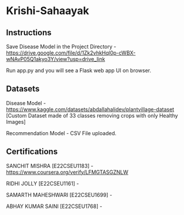 # Krishi-Sahaayak

## Instructions
Save Disease Model in the Project Directory - https://drive.google.com/file/d/1Zk2vhkHql0p-cWBX-wNAvP05Q1akyo3Y/view?usp=drive_link

Run app.py and you will see a Flask web app UI on browser.

## Datasets
Disease Model - https://www.kaggle.com/datasets/abdallahalidev/plantvillage-dataset [Custom Dataset made of 33 classes removing crops with only Healthy Images]

Recommendation Model - CSV File uploaded.

## Certifications
SANCHIT MISHRA [E22CSEU1183] - https://www.coursera.org/verify/LFMGTASGZNLW

RIDHI JOLLY [E22CSEU1161] - 

SAMARTH MAHESHWARI [E22CSEU1699] - 

ABHAY KUMAR SAINI [E22CSEU1768] - 
